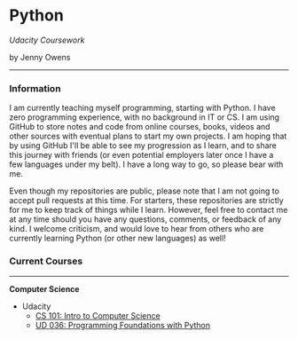 # Python

*Udacity Coursework*

by Jenny Owens

---

### Information

I am currently teaching myself programming, starting with Python. I have zero
programming experience, with no background in IT or CS. I am using GitHub to store 
notes and code from online courses, books, videos and other sources with eventual 
plans to start my own projects. I am hoping that by using GitHub I'll be able to see 
my progression as I learn, and to share this journey with friends (or even potential
employers later once I have a few languages under my belt). I have a long way to go, 
so please bear with me. 

Even though my repositories are public, please note that I am not going to accept
pull requests at this time. For starters, these repositories are strictly for me
to keep track of things while I learn. However, feel free to contact me at any time 
should you have any questions, comments, or feedback of any kind. I welcome criticism, 
and would love to hear from others who are currently learning Python (or other new 
languages) as well!




### Current Courses

---

**Computer Science**

* Udacity
    * [CS 101: Intro to Computer Science](https://www.udacity.com/course/viewer#!/c-cs101)
    * [UD 036: Programming Foundations with Python](https://www.udacity.com/course/viewer#!/c-ud036)

